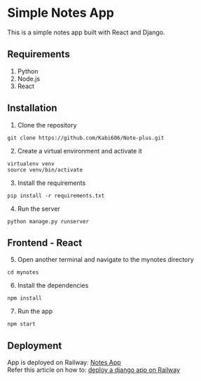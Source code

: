 # Simple Notes App
This is a simple notes app built with React and Django.

## Requirements
1. Python 
2. Node.js
3. React

## Installation
1. Clone the repository
```
git clone https://github.com/Kabi606/Note-plus.git
```
2. Create a virtual environment and activate it
```
virtualenv venv
source venv/bin/activate
```
3. Install the requirements
```
pip install -r requirements.txt
```
4. Run the server
```
python manage.py runserver
```

## Frontend - React
5. Open another terminal and navigate to the mynotes directory
```
cd mynotes
```
6. Install the dependencies
```
npm install
```
7. Run the app
```
npm start
```

## Deployment
App is deployed on Railway: [Notes App](https://notesapp-production-8c87.up.railway.app/)  
Refer this article on how to: [deploy a django app on Railway](https://dev.to/osahenru/using-railway-app-to-deploy-your-django-project-3ah1)
